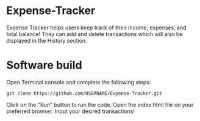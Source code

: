 # Expense-Tracker
Expense Tracker helps users keep track of their income, expenses, and total balance! 
They can add and delete transactions which will also be displayed in the History section. 

# Software build
Open Terminal console and complete the following steps:

```
git clone https://github.com/USERNAME/Expense-Tracker.git
```

Click on the "Run" button to run the code.
Open the index.html file on your preferred browser.
Input your desired transactions!
